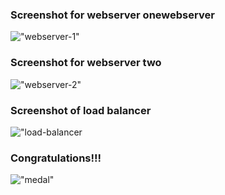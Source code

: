 ### Screenshot for webserver onewebserver

!["webserver-1"](https://darey-io-pbl-projects-images.s3.eu-west-2.amazonaws.com/practices/images/automate-webserver-1.PNG)






### Screenshot for webserver two

!["webserver-2"](https://darey-io-pbl-projects-images.s3.eu-west-2.amazonaws.com/practices/images/automate-webserver-2.PNG)


### Screenshot of load balancer

!["load-balancer](https://darey-io-pbl-projects-images.s3.eu-west-2.amazonaws.com/practices/images/automate-lb.PNG)





### Congratulations!!!

!["medal"](https://darey-io-nonprod-pbl-projects.s3.eu-west-2.amazonaws.com/project5/great_job1.png)